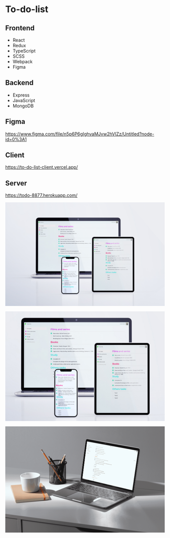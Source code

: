 # To-do-list

## Frontend

- React
- Redux
- TypeScript
- SCSS
- Webpack
- Figma

## Backend

- Express
- JavaScript
- MongoDB

## Figma

https://www.figma.com/file/n5p6P6gIghvaMJvw2hVIZz/Untitled?node-id=0%3A1

## Client

https://to-do-list-client.vercel.app/

## Server

https://todo-8877.herokuapp.com/

![To-do-list-preview](preview-1.jpg)

![To-do-list-preview](preview-2.jpg)

![To-do-list-preview](preview-old.jpg)
